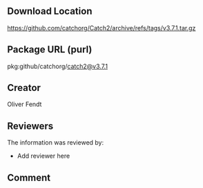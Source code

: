 ## Download Location

https://github.com/catchorg/Catch2/archive/refs/tags/v3.7.1.tar.gz

## Package URL (purl)

pkg:github/catchorg/catch2@v3.7.1

## Creator

Oliver Fendt

## Reviewers

The information was reviewed by:

* Add reviewer here

## Comment

